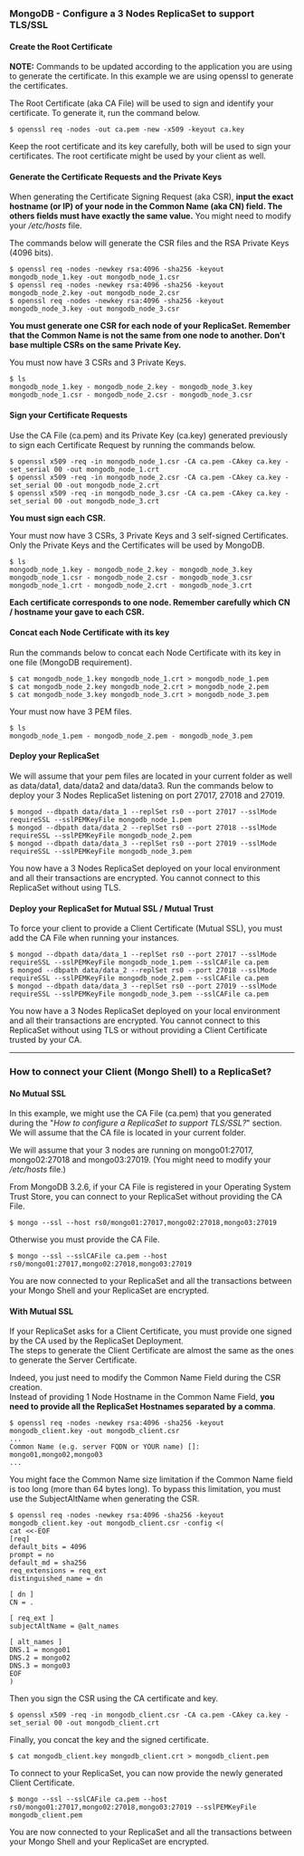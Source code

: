 ### MongoDB - Configure a 3 Nodes ReplicaSet to support TLS/SSL

#### Create the Root Certificate
**NOTE:** Commands to be updated according to the application you are using to generate the certificate. In this example we are using openssl to generate the certificates.

The Root Certificate (aka CA File) will be used to sign and identify your certificate. To generate it, run the command below.

    $ openssl req -nodes -out ca.pem -new -x509 -keyout ca.key

Keep the root certificate and its key carefully, both will be used to sign your certificates. The root certificate might be used by your client as well.

#### Generate the Certificate Requests and the Private Keys

When generating the Certificate Signing Request (aka CSR), **input the exact hostname (or IP) of your node in the Common Name (aka CN) field. The others fields must have exactly the same value.** You might need to modify your _/etc/hosts_ file.

The commands below will generate the CSR files and the RSA Private Keys (4096 bits).

    $ openssl req -nodes -newkey rsa:4096 -sha256 -keyout mongodb_node_1.key -out mongodb_node_1.csr
    $ openssl req -nodes -newkey rsa:4096 -sha256 -keyout mongodb_node_2.key -out mongodb_node_2.csr
    $ openssl req -nodes -newkey rsa:4096 -sha256 -keyout mongodb_node_3.key -out mongodb_node_3.csr

**You must generate one CSR for each node of your ReplicaSet. Remember that the Common Name is not the same from one node to another. Don't base multiple CSRs on the same Private Key.**

You must now have 3 CSRs and 3 Private Keys.

    $ ls
    mongodb_node_1.key - mongodb_node_2.key - mongodb_node_3.key
    mongodb_node_1.csr - mongodb_node_2.csr - mongodb_node_3.csr

#### Sign your Certificate Requests

Use the CA File (ca.pem) and its Private Key (ca.key) generated previously to sign each Certificate Request by running the commands below.

    $ openssl x509 -req -in mongodb_node_1.csr -CA ca.pem -CAkey ca.key -set_serial 00 -out mongodb_node_1.crt
    $ openssl x509 -req -in mongodb_node_2.csr -CA ca.pem -CAkey ca.key -set_serial 00 -out mongodb_node_2.crt
    $ openssl x509 -req -in mongodb_node_3.csr -CA ca.pem -CAkey ca.key -set_serial 00 -out mongodb_node_3.crt

**You must sign each CSR.**

Your must now have 3 CSRs, 3 Private Keys and 3 self-signed Certificates. Only the Private Keys and the Certificates will be used by MongoDB.

    $ ls
    mongodb_node_1.key - mongodb_node_2.key - mongodb_node_3.key
    mongodb_node_1.csr - mongodb_node_2.csr - mongodb_node_3.csr
    mongodb_node_1.crt - mongodb_node_2.crt - mongodb_node_3.crt

**Each certificate corresponds to one node. Remember carefully which CN / hostname your gave to each CSR.**

#### Concat each Node Certificate with its key

Run the commands below to concat each Node Certificate with its key in one file (MongoDB requirement).

    $ cat mongodb_node_1.key mongodb_node_1.crt > mongodb_node_1.pem
    $ cat mongodb_node_2.key mongodb_node_2.crt > mongodb_node_2.pem
    $ cat mongodb_node_3.key mongodb_node_3.crt > mongodb_node_3.pem

Your must now have 3 PEM files.

    $ ls
    mongodb_node_1.pem - mongodb_node_2.pem - mongodb_node_3.pem

#### Deploy your ReplicaSet

We will assume that your pem files are located in your current folder as well as data/data1, data/data2 and data/data3.
Run the commands below to deploy your 3 Nodes ReplicaSet listening on port 27017, 27018 and 27019.

    $ mongod --dbpath data/data_1 --replSet rs0 --port 27017 --sslMode requireSSL --sslPEMKeyFile mongodb_node_1.pem
    $ mongod --dbpath data/data_2 --replSet rs0 --port 27018 --sslMode requireSSL --sslPEMKeyFile mongodb_node_2.pem
    $ mongod --dbpath data/data_3 --replSet rs0 --port 27019 --sslMode requireSSL --sslPEMKeyFile mongodb_node_3.pem

You now have a 3 Nodes ReplicaSet deployed on your local environment and all their transactions are encrypted. You cannot connect to this ReplicaSet without using TLS.

#### Deploy your ReplicaSet for Mutual SSL / Mutual Trust


To force your client to provide a Client Certificate (Mutual SSL), you must add the CA File when running your instances.

    $ mongod --dbpath data/data_1 --replSet rs0 --port 27017 --sslMode requireSSL --sslPEMKeyFile mongodb_node_1.pem --sslCAFile ca.pem
    $ mongod --dbpath data/data_2 --replSet rs0 --port 27018 --sslMode requireSSL --sslPEMKeyFile mongodb_node_2.pem --sslCAFile ca.pem
    $ mongod --dbpath data/data_3 --replSet rs0 --port 27019 --sslMode requireSSL --sslPEMKeyFile mongodb_node_3.pem --sslCAFile ca.pem

You now have a 3 Nodes ReplicaSet deployed on your local environment and all their transactions are encrypted. You cannot connect to this ReplicaSet without using TLS or without providing a Client Certificate trusted by your CA.

* * *

### How to connect your Client (Mongo Shell) to a ReplicaSet?

#### No Mutual SSL


In this example, we might use the CA File (ca.pem) that you generated during the "_How to configure a ReplicaSet to support TLS/SSL?_" section. We will assume that the CA file is located in your current folder.

We will assume that your 3 nodes are running on mongo01:27017, mongo02:27018 and mongo03:27019. (You might need to modify your _/etc/hosts_ file.)

From MongoDB 3.2.6, if your CA File is registered in your Operating System Trust Store, you can connect to your ReplicaSet without providing the CA File.

    $ mongo --ssl --host rs0/mongo01:27017,mongo02:27018,mongo03:27019

Otherwise you must provide the CA File.

    $ mongo --ssl --sslCAFile ca.pem --host rs0/mongo01:27017,mongo02:27018,mongo03:27019

You are now connected to your ReplicaSet and all the transactions between your Mongo Shell and your ReplicaSet are encrypted.

#### With Mutual SSL

If your ReplicaSet asks for a Client Certificate, you must provide one signed by the CA used by the ReplicaSet Deployment.  
The steps to generate the Client Certificate are almost the same as the ones to generate the Server Certificate.

Indeed, you just need to modify the Common Name Field during the CSR creation.  
Instead of providing 1 Node Hostname in the Common Name Field, **you need to provide all the ReplicaSet Hostnames separated by a comma**.

    $ openssl req -nodes -newkey rsa:4096 -sha256 -keyout mongodb_client.key -out mongodb_client.csr
    ...
    Common Name (e.g. server FQDN or YOUR name) []: mongo01,mongo02,mongo03
    ...

You might face the Common Name size limitation if the Common Name field is too long (more than 64 bytes long). To bypass this limitation, you must use the SubjectAltName when generating the CSR.

    $ openssl req -nodes -newkey rsa:4096 -sha256 -keyout mongodb_client.key -out mongodb_client.csr -config <(
    cat <<-EOF
    [req]
    default_bits = 4096
    prompt = no
    default_md = sha256
    req_extensions = req_ext
    distinguished_name = dn
    
    [ dn ]
    CN = .
    
    [ req_ext ]
    subjectAltName = @alt_names
    
    [ alt_names ]
    DNS.1 = mongo01
    DNS.2 = mongo02
    DNS.3 = mongo03
    EOF
    )

Then you sign the CSR using the CA certificate and key.

    $ openssl x509 -req -in mongodb_client.csr -CA ca.pem -CAkey ca.key -set_serial 00 -out mongodb_client.crt

Finally, you concat the key and the signed certificate.

    $ cat mongodb_client.key mongodb_client.crt > mongodb_client.pem

To connect to your ReplicaSet, you can now provide the newly generated Client Certificate.

    $ mongo --ssl --sslCAFile ca.pem --host rs0/mongo01:27017,mongo02:27018,mongo03:27019 --sslPEMKeyFile mongodb_client.pem

You are now connected to your ReplicaSet and all the transactions between your Mongo Shell and your ReplicaSet are encrypted.
